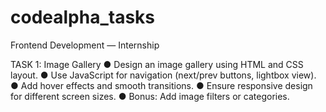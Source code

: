 # codealpha_tasks

️Frontend Development — Internship

TASK 1: Image Gallery
● Design an image gallery using HTML and CSS layout.
● Use JavaScript for navigation (next/prev buttons, lightbox view).
● Add hover effects and smooth transitions.
● Ensure responsive design for different screen sizes.
● Bonus: Add image filters or categories.
